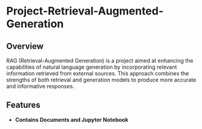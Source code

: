 # Project-Retrieval-Augmented-Generation

## Overview

RAG (Retrieval-Augmented Generation) is a project aimed at enhancing the capabilities of natural language generation by incorporating relevant information retrieved from external sources. This approach combines the strengths of both retrieval and generation models to produce more accurate and informative responses.

## Features

- **Contains Documents and Jupyter Notebook** 
